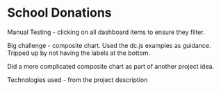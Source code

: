 # School Donations

Manual Testing - clicking on all dashboard items to ensure they filter.

Big challenge - composite chart. Used the dc.js examples as guidance. Tripped up by not having the labels at the bottom.

Did a more complicated composite chart as part of another project idea.

Technologies used - from the project description


